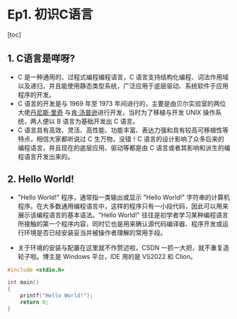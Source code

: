 # Ep1. 初识C语言

[toc]

## 1. C语言是咩呀?

- C 是一种通用的、过程式编程编程语言，C 语言支持结构化编程、词法作用域以及递归，并且能使用静态类型系统，广泛应用于底层驱动、系统软件于应用程序的开发。
- C 语言的开发是与 1969 年至 1973
  年间进行的，主要是由贝尔实验室的两位大佬[丹尼斯·里奇](https://zh.wikipedia.org/wiki/丹尼斯·里奇)
  与[肯·汤普逊](https://zh.wikipedia.org/wiki/肯·汤普逊)进行开发，当时为了移植与开发 UNIX 操作系统，两人便以 B 语言为基础开发出
  C 语言。
- C 语言具有高效、灵活、高性能、功能丰富、表达力强和具有较高可移植性等特点，相信大家都听说过 C 生万物，没错！C
  语言的设计影响了众多后来的编程语言，并且现在的底层应用、驱动等都是由 C 语言或者其影响和派生的编程语言开发出来的。

## 2. Hello World!

- "Hello World!" 程序，通常指一类输出或显示 "Hello World!"
  字符串的计算机程序。在大多数通用编程语言中，这样的程序只有一小段代码，因此可以用来展示该编程语言的基本语法。"Hello World!"
  往往是初学者学习某种编程语言所接触的第一个程序内容，同时它也是用来确认源代码编译器、程序开发或运行环境是否已经安装妥当并被操作者理解的常用手段。

- 关于环境的安装与配置在这里就不作赘述啦，CSDN 一抓一大把，就不重复造轮子啦。博主是 Windows 平台，IDE 用的是 VS2022 和
  Clion。

```c
#include <stdio.h>

int main()
{
	printf("Hello World!");
	return 0;
}
```


